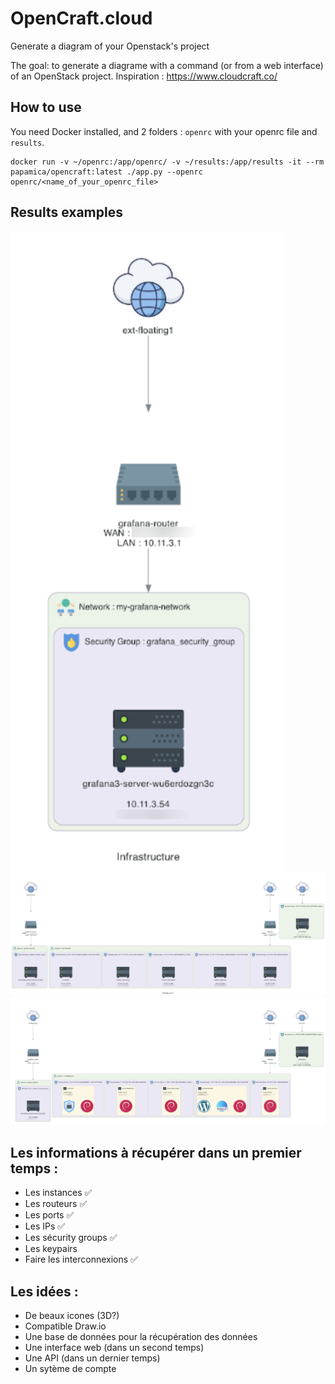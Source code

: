 # OpenCraft.cloud
Generate a diagram of your Openstack's project

The goal: to generate a diagrame with a command (or from a web interface) of an OpenStack project.
Inspiration : https://www.cloudcraft.co/

## How to use
You need Docker installed, and 2 folders : `openrc` with your openrc file and `results`.

```
docker run -v ~/openrc:/app/openrc/ -v ~/results:/app/results -it --rm papamica/opencraft:latest ./app.py --openrc openrc/<name_of_your_openrc_file>
```

## Results examples
![simple example](results/ex_simple.png)
![example](results/ex.png)
![example with tags](results/ex_with_tags.png)


## Les informations à récupérer dans un premier temps :
 - Les instances ✅
 - Les routeurs ✅
 - Les ports ✅
 - Les IPs ✅
 - Les sécurity groups ✅
 - Les keypairs
 - Faire les interconnexions ✅
 
## Les idées :
 - De beaux icones (3D?)
 - Compatible Draw.io
 - Une base de données pour la récupération des données
 - Une interface web (dans un second temps)
 - Une API (dans un dernier temps)
 - Un sytème de compte
